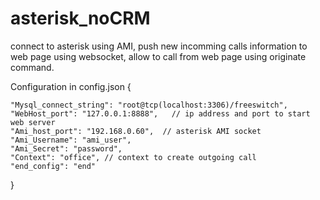 # asterisk_noCRM
connect to asterisk using AMI, push new incomming calls information to web page using websocket, allow to call from web page using originate command.

Configuration in config.json
{

	"Mysql_connect_string": "root@tcp(localhost:3306)/freeswitch",
	"WebHost_port": "127.0.0.1:8888",   // ip address and port to start web server
	"Ami_host_port": "192.168.0.60",  // asterisk AMI socket 
	"Ami_Username": "ami_user",    
	"Ami_Secret": "password",
	"Context": "office", // context to create outgoing call
	"end_config": "end"
	
}

